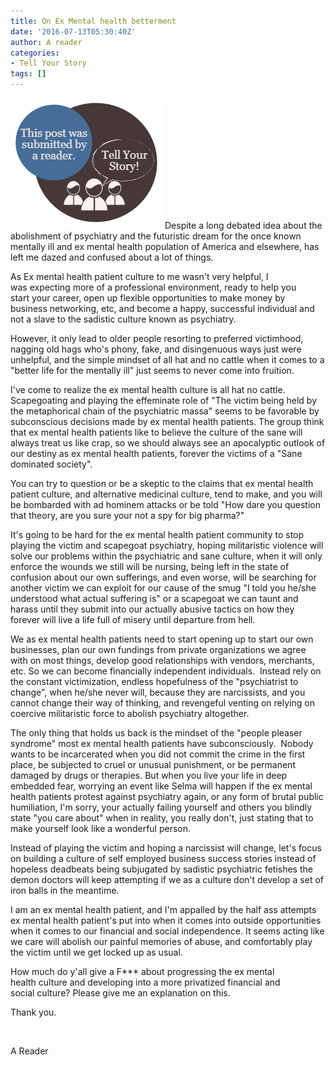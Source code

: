 ```yaml
---
title: On Ex Mental health betterment
date: '2016-07-13T05:30:40Z'
author: A reader
categories:
- Tell Your Story
tags: []
---
```


<img class="alignleft wp-image-1519 size-full" src="/images/tell-your-story.png" alt="This post was submitted by a reader." width="247" height="209" />Despite a long debated idea about the abolishment of psychiatry and the futuristic dream for the once known mentally ill and ex mental health population of America and elsewhere, has left me dazed and confused about a lot of things.

As Ex mental health patient culture to me wasn't very helpful, I was expecting more of a professional environment, ready to help you start your career, open up flexible opportunities to make money by business networking, etc, and become a happy, successful individual and not a slave to the sadistic culture known as psychiatry.

However, it only lead to older people resorting to preferred victimhood, nagging old hags who's phony, fake, and disingenuous ways just were unhelpful, and the simple mindset of all hat and no cattle when it comes to a "better life for the mentally ill" just seems to never come into fruition.

I've come to realize the ex mental health culture is all hat no cattle. Scapegoating and playing the effeminate role of "The victim being held by the metaphorical chain of the psychiatric massa" seems to be favorable by subconscious decisions made by ex mental health patients. The group think that ex mental health patients like to believe the culture of the sane will always treat us like crap, so we should always see an apocalyptic outlook of our destiny as ex mental health patients, forever the victims of a "Sane dominated society".

You can try to question or be a skeptic to the claims that ex mental health patient culture, and alternative medicinal culture, tend to make, and you will be bombarded with ad hominem attacks or be told "How dare you question that theory, are you sure your not a spy for big pharma?"

It's going to be hard for the ex mental health patient community to stop playing the victim and scapegoat psychiatry, hoping militaristic violence will solve our problems within the psychiatric and sane culture, when it will only enforce the wounds we still will be nursing, being left in the state of confusion about our own sufferings, and even worse, will be searching for another victim we can exploit for our cause of the smug "I told you he/she understood what actual suffering is" or a scapegoat we can taunt and harass until they submit into our actually abusive tactics on how they forever will live a life full of misery until departure from hell.

We as ex mental health patients need to start opening up to start our own businesses, plan our own fundings from private organizations we agree with on most things, develop good relationships with vendors, merchants, etc. So we can become financially independent individuals.  Instead rely on the constant victimization, endless hopefulness of the "psychiatrist to change", when he/she never will, because they are narcissists, and you cannot change their way of thinking, and revengeful venting on relying on coercive militaristic force to abolish psychiatry altogether.

The only thing that holds us back is the mindset of the "people pleaser syndrome" most ex mental health patients have subconsciously.  Nobody wants to be incarcerated when you did not commit the crime in the first place, be subjected to cruel or unusual punishment, or be permanent damaged by drugs or therapies. But when you live your life in deep embedded fear, worrying an event like Selma will happen if the ex mental health patients protest against psychiatry again, or any form of brutal public humiliation, I'm sorry, your actually failing yourself and others you blindly state "you care about" when in reality, you really don't, just stating that to make yourself look like a wonderful person.

Instead of playing the victim and hoping a narcissist will change, let's focus on building a culture of self employed business success stories instead of hopeless deadbeats being subjugated by sadistic psychiatric fetishes the demon doctors will keep attempting if we as a culture don't develop a set of iron balls in the meantime.

I am an ex mental health patient, and I'm appalled by the half ass attempts ex mental health patient's put into when it comes into outside opportunities when it comes to our financial and social independence. It seems acting like we care will abolish our painful memories of abuse, and comfortably play the victim until we get locked up as usual.

How much do y'all give a F*** about progressing the ex mental health culture and developing into a more privatized financial and social culture? Please give me an explanation on this.

Thank you.

&nbsp;

A Reader